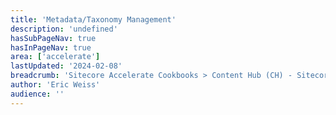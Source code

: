 ```yaml
---
title: 'Metadata/Taxonomy Management'
description: 'undefined'
hasSubPageNav: true
hasInPageNav: true
area: ['accelerate']
lastUpdated: '2024-02-08'
breadcrumb: 'Sitecore Accelerate Cookbooks > Content Hub (CH) - Sitecore Recipes > CH Implementation > CH Configuration > Media Management (DAM)'
author: 'Eric Weiss'
audience: ''
---
```

